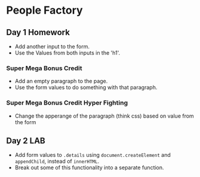 # People Factory

## Day 1 Homework

* Add another input to the form.
* Use the Values from both inputs in the 'h1'.

### Super Mega Bonus Credit

* Add an empty paragraph to the page.
* Use the form values to do something with that paragraph.

### Super Mega Bonus Credit Hyper Fighting

* Change the apperange of the paragraph (think css) based on value from the form

## Day 2 LAB

* Add form values to `.details` using `document.createElement` and `appendChild`, instead of `innerHTML`.
* Break out some of this functionality into a separate function.
